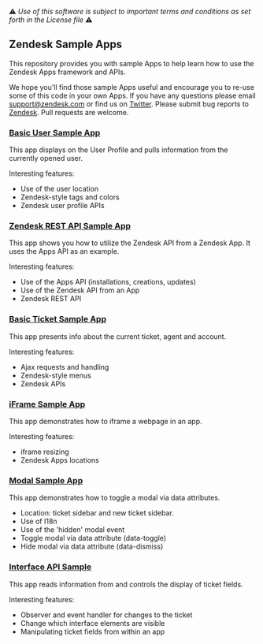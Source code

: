 :warning: *Use of this software is subject to important terms and conditions as set forth in the License file* :warning:

## Zendesk Sample Apps

This repository provides you with sample Apps to help learn how to use the Zendesk Apps framework and APIs.

We hope you'll find those sample Apps useful and encourage you to re-use some of this code in your own Apps. If you have any questions please email support@zendesk.com or find us on [Twitter](https://twitter.com/zendeskdevteam). Please submit bug reports to [Zendesk](https://support.zendesk.com/requests/new). Pull requests are welcome.


### [Basic User Sample App](./basic_user_sample)

This app displays on the User Profile and pulls information from the currently opened user.

Interesting features:

* Use of the user location
* Zendesk-style tags and colors
* Zendesk user profile APIs

### [Zendesk REST API Sample App](./zendesk_rest_api_sample)

This app shows you how to utilize the Zendesk API from a Zendesk App. It uses the Apps API as an example.

Interesting features:

* Use of the Apps API (installations, creations, updates)
* Use of the Zendesk API from an App
* Zendesk REST API

### [Basic Ticket Sample App](./basic_ticket_sample)

This app presents info about the current ticket, agent and account.

Interesting features:

* Ajax requests and handling
* Zendesk-style menus
* Zendesk APIs

### [iFrame Sample App](./iframe_sample_app_zendesk_apps)

This app demonstrates how to iframe a webpage in an app.

Interesting features:

* iframe resizing
* Zendesk Apps locations

### [Modal Sample App](./modal_sample_app)

This app demonstrates how to toggle a modal via data attributes.

* Location: ticket sidebar and new ticket sidebar.
* Use of I18n
* Use of the 'hidden' modal event
* Toggle modal via data attribute (data-toggle)
* Hide modal via data attribute (data-dismiss)

### [Interface API Sample](./interface_api_sample)

This app reads information from and controls the display of ticket fields.

Interesting features:

* Observer and event handler for changes to the ticket
* Change which interface elements are visible
* Manipulating ticket fields from within an app
